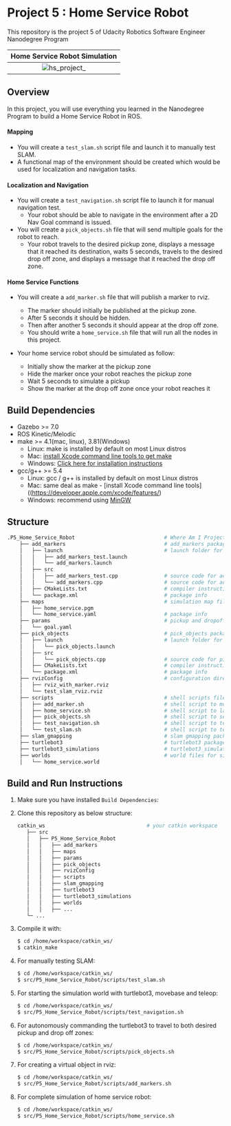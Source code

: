 # Project 5 : Home Service Robot
This repository is the project 5 of Udacity Robotics Software Engineer Nanodegree Program


Home Service Robot Simulation             |
:-------------------------:|
![hs_project_](https://user-images.githubusercontent.com/73100569/142504156-7fdca566-dd38-4f9a-ac1f-f49dd03f9066.gif)|

## Overview

In this project, you will use everything you learned in the Nanodegree Program to build a Home Service Robot in ROS.

#### Mapping

- You will create a `test_slam.sh` script file and launch it to manually test SLAM.
- A functional map of the environment should be created which would be used for localization and navigation tasks.
  
#### Localization and Navigation

- You will create a `test_navigation.sh` script file to launch it for manual navigation test.
  - Your robot should be able to navigate in the environment after a 2D Nav Goal command is issued.
- You will create a `pick_objects.sh` file that will send multiple goals for the robot to reach.
   - Your robot travels to the desired pickup zone, displays a message that it reached its destination, waits 5 seconds, travels to the desired drop off zone, and displays a message that it reached the drop off zone.

#### Home Service Functions

- You will create a `add_marker.sh` file that will publish a marker to rviz.
   - The marker should initially be published at the pickup zone. 
   - After 5 seconds it should be hidden. 
   - Then after another 5 seconds it should appear at the drop off zone. 
   - You should write a `home_service.sh` file that will run all the nodes in this project.
  
- Your home service robot should be simulated as follow:
  - Initially show the marker at the pickup zone
  - Hide the marker once your robot reaches the pickup zone
  - Wait 5 seconds to simulate a pickup
  - Show the marker at the drop off zone once your robot reaches it

## Build Dependencies  
* Gazebo >= 7.0  
* ROS Kinetic/Melodic  
* make >= 4.1(mac, linux), 3.81(Windows)
  * Linux: make is installed by default on most Linux distros
  * Mac: [install Xcode command line tools to get make](https://developer.apple.com/xcode/features/)
  * Windows: [Click here for installation instructions](http://gnuwin32.sourceforge.net/packages/make.htm)
* gcc/g++ >= 5.4
  * Linux: gcc / g++ is installed by default on most Linux distros
  * Mac: same deal as make - [install Xcode command line tools]((https://developer.apple.com/xcode/features/)
  * Windows: recommend using [MinGW](http://www.mingw.org/)

## Structure
```bash
.P5_Home_Service_Robot                             # Where Am I Project
    ├── add_markers                                # add_markers package                  
    │   ├── launch                                 # launch folder for launch files
    │   │   ├── add_markers_test.launch
    │   │   └── add_markers.launch
    │   ├── src                                 
    │   │   ├── add_markers_test.cpp               # source code for add_markers_test node
    │   │   └── add_markers.cpp                    # source code for add_markers node
    │   ├── CMakeLists.txt                         # compiler instructions
    │   └── package.xml                            # package info
    ├── maps                                       # simulation map file                  
    │   ├── home_service.pgm                          
    │   └── home_service.yaml                      # package info
    ├── params                                     # pickup and dropoff zone parameters        
    │   └── goal.yaml                      
    ├── pick_objects                               # pick_objects package                  
    │   ├── launch                                 # launch folder for launch files
    │   │   └── pick_objects.launch
    │   ├── src                                 
    │   │   └── pick_objects.cpp                   # source code for pick_objects node
    │   ├── CMakeLists.txt                         # compiler instructions
    │   └── package.xml                            # package info
    ├── rvizConfig                                 # configuration directory for rviz                  
    │   ├── rviz_with_marker.rviz
    │   └── test_slam_rviz.rviz
    ├── scripts                                    # shell scripts files             
    │   ├── add_marker.sh                          # shell script to model virtual objects in rviz
    │   ├── home_service.sh                        # shell script to launch home service robot 
    │   ├── pick_objects.sh                        # shell script to send multiple goals  
    │   ├── test_navigation.sh                     # shell script to test localization and navigation
    │   └── test_slam.sh                           # shell script to test SLAM
    ├── slam_gmapping                              # slam gmapping package
    ├── turtlebot3                                 # turtlebot3 package
    ├── turtlebot3_simulations                     # turtlebot3_simulations package
    ├── worlds                                     # world files for simulation
    │   └── home_service.world
```


## Build and Run Instructions
1. Make sure you have installed `Build Dependencies`:
   
2. Clone this repository as below structure:
   ```bash
   catkin_ws                                 # your catkin workspace
      ├── src                         
      │   ├── P5_Home_Service_Robot           
      │   │   ├── add_markers                            
      │   │   ├── maps                                 
      │   │   ├── params                            
      │   │   ├── pick_objects                            
      │   │   ├── rvizConfig                            
      │   │   ├── scripts                            
      │   │   ├── slam_gmapping                            
      │   │   ├── turtlebot3                             
      │   │   ├── turtlebot3_simulations                             
      │   │   ├── worlds         
      │   │   ├── ...     
      └─ ...
   ```

3. Compile it with:
   ```bash
   $ cd /home/workspace/catkin_ws/
   $ catkin_make
   ```

4. For manually testing SLAM:
   ```bash
   $ cd /home/workspace/catkin_ws/
   $ src/P5_Home_Service_Robot/scripts/test_slam.sh 
   ```

5. For starting the simulation world with turtlebot3, movebase and teleop:
   ```bash
   $ cd /home/workspace/catkin_ws/
   $ src/P5_Home_Service_Robot/scripts/test_navigation.sh 
   ```

6. For autonomously commanding the turtlebot3 to travel to both desired pickup and drop off zones:
   ```bash
   $ cd /home/workspace/catkin_ws/
   $ src/P5_Home_Service_Robot/scripts/pick_objects.sh 
   ```

7. For creating a virtual object in rviz:
   ```bash
   $ cd /home/workspace/catkin_ws/
   $ src/P5_Home_Service_Robot/scripts/add_markers.sh
   ```

8. For complete simulation of home service robot:
   ```bash
   $ cd /home/workspace/catkin_ws/
   $ src/P5_Home_Service_Robot/scripts/home_service.sh
   ```